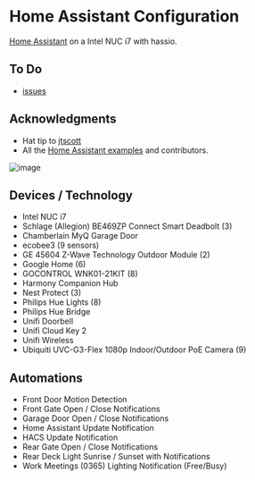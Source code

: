 
# Home Assistant Configuration
[Home Assistant](https://home-assistant.io/) on a Intel NUC i7 with hassio.

## To Do
* [issues](https://github.com/itsgiff/hass-config/issues)
## Acknowledgments
* Hat tip to [jtscott](https://github.com/jtscott/hass-config)
* All the [Home Assistant examples](https://home-assistant.io/cookbook/) and contributors.

![image](https://user-images.githubusercontent.com/10437630/179513511-21e5b474-44f3-42bf-ae87-4ab000be8972.png)

## Devices / Technology
- Intel NUC i7
- Schlage (Allegion) BE469ZP Connect Smart Deadbolt (3)
- Chamberlain MyQ Garage Door
- ecobee3 (9 sensors)
- GE 45604 Z-Wave Technology Outdoor Module (2)
- Google Home (6)
- GOCONTROL WNK01-21KIT (8)
- Harmony Companion Hub
- Nest Protect (3)
- Philips Hue Lights (8)
- Philips Hue Bridge
- Unifi Doorbell
- Unifi Cloud Key 2
- Unifi Wireless
- Ubiquiti UVC-G3-Flex 1080p Indoor/Outdoor PoE Camera (9)

## Automations
- Front Door Motion Detection
- Front Gate Open / Close Notifications
- Garage Door Open / Close Notifications
- Home Assistant Update Notification
- HACS Update Notification
- Rear Gate Open / Close Notifications
- Rear Deck Light Sunrise / Sunset with Notifications
- Work Meetings (0365) Lighting Notification (Free/Busy)
